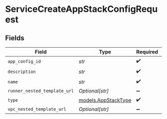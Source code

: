 # ServiceCreateAppStackConfigRequest


## Fields

| Field                                            | Type                                             | Required                                         | Description                                      |
| ------------------------------------------------ | ------------------------------------------------ | ------------------------------------------------ | ------------------------------------------------ |
| `app_config_id`                                  | *str*                                            | :heavy_check_mark:                               | N/A                                              |
| `description`                                    | *str*                                            | :heavy_check_mark:                               | N/A                                              |
| `name`                                           | *str*                                            | :heavy_check_mark:                               | N/A                                              |
| `runner_nested_template_url`                     | *Optional[str]*                                  | :heavy_minus_sign:                               | N/A                                              |
| `type`                                           | [models.AppStackType](../models/appstacktype.md) | :heavy_check_mark:                               | N/A                                              |
| `vpc_nested_template_url`                        | *Optional[str]*                                  | :heavy_minus_sign:                               | N/A                                              |